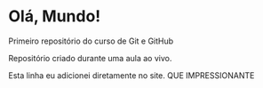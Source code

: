 # Olá, Mundo!
 Primeiro repositório do curso de Git e GitHub

 Repositório criado durante uma aula ao vivo.

Esta linha eu adicionei diretamente no site. QUE IMPRESSIONANTE
